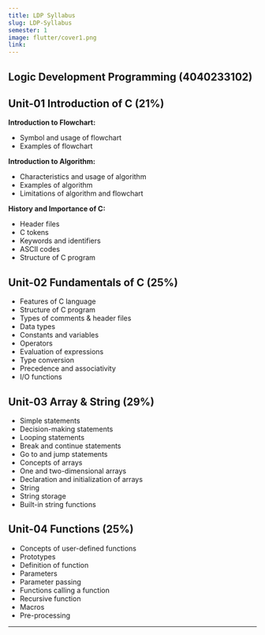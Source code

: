 ```yaml
---
title: LDP Syllabus
slug: LDP-Syllabus
semester: 1
image: flutter/cover1.png
link:
---
```


## Logic Development Programming (4040233102)

## Unit-01 Introduction of C (21%)

**Introduction to Flowchart:**

- Symbol and usage of flowchart
- Examples of flowchart

**Introduction to Algorithm:**

- Characteristics and usage of algorithm
- Examples of algorithm
- Limitations of algorithm and flowchart

**History and Importance of C:**

- Header files
- C tokens
- Keywords and identifiers
- ASCII codes
- Structure of C program

## Unit-02 Fundamentals of C (25%)

- Features of C language
- Structure of C program
- Types of comments & header files
- Data types
- Constants and variables
- Operators
- Evaluation of expressions
- Type conversion
- Precedence and associativity
- I/O functions

## Unit-03 Array & String (29%)

- Simple statements
- Decision-making statements
- Looping statements
- Break and continue statements
- Go to and jump statements
- Concepts of arrays
- One and two-dimensional arrays
- Declaration and initialization of arrays
- String
- String storage
- Built-in string functions

## Unit-04 Functions (25%)

- Concepts of user-defined functions
- Prototypes
- Definition of function
- Parameters
- Parameter passing
- Functions calling a function
- Recursive function
- Macros
- Pre-processing

---
